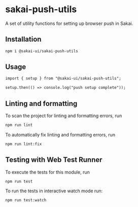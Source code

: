 # sakai-push-utils

A set of utility functions for setting up browser push in Sakai.

## Installation

```bash
npm i @sakai-ui/sakai-push-utils
```

## Usage

```html
import { setup } from "@sakai-ui/sakai-push-utils";

setup.then(() => console.log("push setup complete"));
```

## Linting and formatting

To scan the project for linting and formatting errors, run

```bash
npm run lint
```

To automatically fix linting and formatting errors, run

```bash
npm run lint:fix
```

## Testing with Web Test Runner

To execute the tests for this module, run

```bash
npm run test
```
To run the tests in interactive watch mode run:

```bash
npm run test:watch
```
